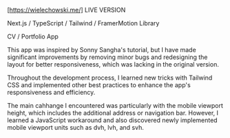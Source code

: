 [https://wielechowski.me/] LIVE VERSION

Next.js / TypeScript / Tailwind / FramerMotion Library

CV / Portfolio App

This app was inspired by Sonny Sangha's tutorial, but I have made significant improvements by removing minor bugs and redesigning the layout for better responsiveness, which was lacking in the original version.

Throughout the development process, I learned new tricks with Tailwind CSS and implemented other best practices to enhance the app's responsiveness and efficiency.

The main cahhange I encountered was particularly with the mobile viewport height, which includes the additional address or navigation bar. However, I learned a JavaScript workaround and also discovered newly implemented mobile viewport units such as dvh, lvh, and svh.
